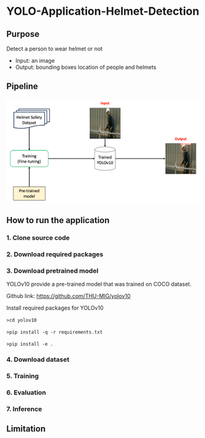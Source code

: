 # YOLO-Application-Helmet-Detection
## Purpose
Detect a person to wear helmet or not
* Input: an image
* Output: bounding boxes location of people and helmets

## Pipeline
![alt text](./readme/image.png)

## How to run the application
### 1. Clone source code

### 2. Download required packages

### 3. Download pretrained model
YOLOv10 provide a pre-trained model that was trained on COCO dataset.

Github link: https://github.com/THU-MIG/yolov10

Install required packages for YOLOv10

`>cd yolov10`

`>pip install -q -r requirements.txt`

`>pip install -e .`



### 4. Download dataset

### 5. Training

### 6. Evaluation

### 7. Inference


## Limitation